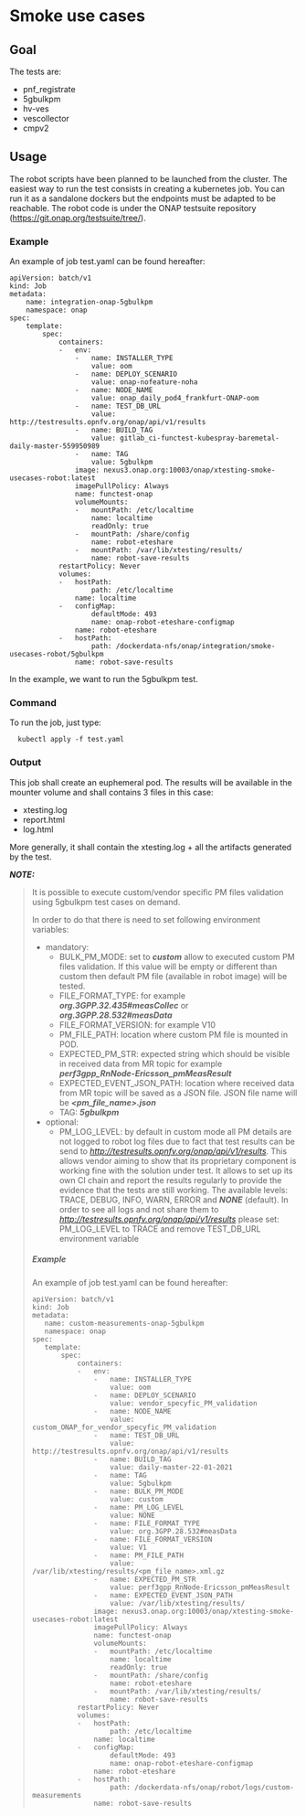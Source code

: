 # Smoke use cases

## Goal

The tests are:

- pnf_registrate
- 5gbulkpm
- hv-ves
- vescollector
- cmpv2

## Usage

The robot scripts have been planned to be launched from the cluster.
The easiest way to run the test consists in creating a kubernetes job.
You can run it as a sandalone dockers but the endpoints must be adapted
to be reachable.
The robot code is under the ONAP testsuite repository
(<https://git.onap.org/testsuite/tree/>).

### Example

An example of job test.yaml can be found hereafter:

```
apiVersion: batch/v1
kind: Job
metadata:
    name: integration-onap-5gbulkpm
    namespace: onap
spec:
    template:
        spec:
            containers:
            -   env:
                -   name: INSTALLER_TYPE
                    value: oom
                -   name: DEPLOY_SCENARIO
                    value: onap-nofeature-noha
                -   name: NODE_NAME
                    value: onap_daily_pod4_frankfurt-ONAP-oom
                -   name: TEST_DB_URL
                    value: http://testresults.opnfv.org/onap/api/v1/results
                -   name: BUILD_TAG
                    value: gitlab_ci-functest-kubespray-baremetal-daily-master-559950989
                -   name: TAG
                    value: 5gbulkpm
                image: nexus3.onap.org:10003/onap/xtesting-smoke-usecases-robot:latest
                imagePullPolicy: Always
                name: functest-onap
                volumeMounts:
                -   mountPath: /etc/localtime
                    name: localtime
                    readOnly: true
                -   mountPath: /share/config
                    name: robot-eteshare
                -   mountPath: /var/lib/xtesting/results/
                    name: robot-save-results
            restartPolicy: Never
            volumes:
            -   hostPath:
                    path: /etc/localtime
                name: localtime
            -   configMap:
                    defaultMode: 493
                    name: onap-robot-eteshare-configmap
                name: robot-eteshare
            -   hostPath:
                    path: /dockerdata-nfs/onap/integration/smoke-usecases-robot/5gbulkpm
                name: robot-save-results
```

In the example, we want to run the 5gbulkpm test.

### Command

To run the job, just type:

```
  kubectl apply -f test.yaml
```

### Output

This job shall create an euphemeral pod.
The results will be available in the mounter volume and shall contains 3 files in
this case:

- xtesting.log
- report.html
- log.html

More generally, it shall contain the xtesting.log + all the artifacts generated by
the test.

***NOTE:***

> It is possible to execute custom/vendor specific PM files validation using 5gbulkpm test cases on demand.
>
> In order to do that there is need to set following environment variables:
>
> - mandatory:
>   - BULK_PM_MODE: set to ***custom*** allow to executed custom PM files validation. If this value will be empty or different than custom then default PM file (available in robot image) will be tested.
>   - FILE_FORMAT_TYPE: for example ***org.3GPP.32.435#measCollec*** or ***org.3GPP.28.532#measData***
>   - FILE_FORMAT_VERSION: for example V10
>   - PM_FILE_PATH: location where custom PM file is mounted in POD.
>   - EXPECTED_PM_STR: expected string which should be visible in received data from MR topic for example ***perf3gpp_RnNode-Ericsson_pmMeasResult***
>   - EXPECTED_EVENT_JSON_PATH: location where received data from MR topic will be saved as a JSON file.
>     JSON file name will be ***<pm_file_name>.json***
>   - TAG: ***5gbulkpm***
> - optional:
>   - PM_LOG_LEVEL: by default in custom mode all PM details are not logged to robot log files due to fact that test results
>     can be send to *<http://testresults.opnfv.org/onap/api/v1/results>*.
>     This allows vendor aiming to show that its proprietary component is working fine with the solution under test.
>     It allows to set up its own CI chain and report the results regularly to provide the evidence that the tests are still working.
>     The available levels: TRACE, DEBUG, INFO, WARN, ERROR and ***NONE*** (default).
>     In order to see all logs and not share them to *<http://testresults.opnfv.org/onap/api/v1/results>* please set:
>     PM_LOG_LEVEL to TRACE and remove TEST_DB_URL environment variable
>
> ##### Example
>
> An example of job test.yaml can be found hereafter:
>
> ```
> apiVersion: batch/v1
> kind: Job
> metadata:
>    name: custom-measurements-onap-5gbulkpm
>    namespace: onap
> spec:
>    template:
>        spec:
>            containers:
>            -   env:
>                -   name: INSTALLER_TYPE
>                    value: oom
>                -   name: DEPLOY_SCENARIO
>                    value: vendor_specyfic_PM_validation
>                -   name: NODE_NAME
>                    value: custom_ONAP_for_vendor_specyfic_PM_validation
>                -   name: TEST_DB_URL
>                    value: http://testresults.opnfv.org/onap/api/v1/results
>                -   name: BUILD_TAG
>                    value: daily-master-22-01-2021
>                -   name: TAG
>                    value: 5gbulkpm
>                -   name: BULK_PM_MODE
>                    value: custom
>                -   name: PM_LOG_LEVEL
>                    value: NONE
>                -   name: FILE_FORMAT_TYPE
>                    value: org.3GPP.28.532#measData
>                -   name: FILE_FORMAT_VERSION
>                    value: V1
>                -   name: PM_FILE_PATH
>                    value: /var/lib/xtesting/results/<pm_file_name>.xml.gz
>                -   name: EXPECTED_PM_STR
>                    value: perf3gpp_RnNode-Ericsson_pmMeasResult
>                -   name: EXPECTED_EVENT_JSON_PATH
>                    value: /var/lib/xtesting/results/
>                image: nexus3.onap.org:10003/onap/xtesting-smoke-usecases-robot:latest
>                imagePullPolicy: Always
>                name: functest-onap
>                volumeMounts:
>                -   mountPath: /etc/localtime
>                    name: localtime
>                    readOnly: true
>                -   mountPath: /share/config
>                    name: robot-eteshare
>                -   mountPath: /var/lib/xtesting/results/
>                    name: robot-save-results
>            restartPolicy: Never
>            volumes:
>            -   hostPath:
>                    path: /etc/localtime
>                name: localtime
>            -   configMap:
>                    defaultMode: 493
>                    name: onap-robot-eteshare-configmap
>                name: robot-eteshare
>            -   hostPath:
>                    path: /dockerdata-nfs/onap/robot/logs/custom-measurements
>                name: robot-save-results
> ```
